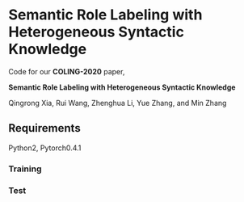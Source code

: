 # Semantic Role Labeling with Heterogeneous Syntactic Knowledge
Code for our **COLING-2020** paper,

**Semantic Role Labeling with Heterogeneous Syntactic Knowledge**

Qingrong Xia, Rui Wang, Zhenghua Li, Yue Zhang, and Min Zhang

## Requirements
Python2, Pytorch0.4.1

### Training
### Test
